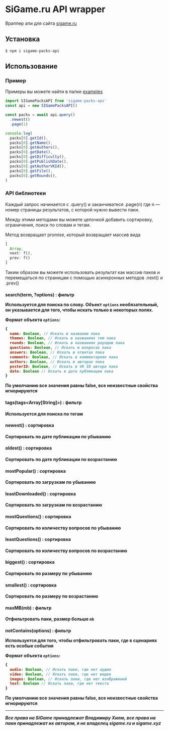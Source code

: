 # SiGame.ru API wrapper

Враппер апи для сайта [sigame.ru](https://sigame.ru)

## Установка

```
$ npm i sigame-packs-api
```

## Использование

### Пример

Примеры вы можете найти в папке [examples](./examples/)

```javascript
import SIGamePacksAPI from 'sigame-packs-api'
const api = new SIGamePacksAPI()

const packs = await api.query()
  .newest()
  .page(1)

console.log(
  packs[0].getId(),
  packs[0].getName(),
  packs[0].getAuthors(),
  packs[0].getDate(),
  packs[0].getDifficulty(),
  packs[0].getPublishDate(),
  packs[0].getAuthorVKId(),
  packs[0].getFile(),
  packs[0].getRounds(),
)
```

### API библиотеки

Каждый запрос начинается с .query() и заканчиватеся .page(n) где n — номер страницы результатов, с которой нужно вывести паки.

Между этими методами вы можете цепочкой добавить сортировку, ограничения, поиск по словам и тегам.

Метод возвращает promise, который возвращает массив вида

```javascript
[
  Array,
  next: f(),
  prev: f()
]
```

Таким образом вы можете использовать результат как массив паков и перемещаться по страницам с помощью асинхронных методов .next() и .prev()

#### search(term<String>, ?options<Object>) : фильтр

Используется для поиска по слову. Объект `options` необязательный, он указывается для того, чтобы искать только в некоторых полях.

Формат объекта `options`:

```javascript
{
  name: Boolean, // Искать в названии пака
  themes: Boolean, // Искать в названиях тем пака
  rounds: Boolean, // Искать в названиях раундов пака
  questions: Boolean, // Искать в вопросах пака
  answers: Boolean, // Искать в ответах пака
  comments: Boolean, // Искать в комментариях пака
  authors: Boolean, // Искать в авторах пака
  posterID: Boolean, // Искать в VK ID автора пака
  date: Boolean // Искать в дате публикации пака
}
```

По умолчанию все значения равны false, все неизвестные свойства игнорируются

#### tags(tags<Array[String]>) : фильтр

Используется для поиска по тегам

#### newest() : сортировка

Сортировать по дате публикации по убыванию

#### oldest() : сортировка

Сортировать по дате публикации по возрастанию

#### mostPopular() : сортировка

Сортировать по загрузкам по убыванию

#### leastDownloaded() : сортировка

Сортировать по загрузкам по возрастанию

#### mostQuestions() : сортировка

Сортировать по количеству вопросов по убыванию

#### leastQuestions() : сортировка

Сортировать по количеству вопросов по возрастанию

#### biggest() : сортировка

Сортировать по размеру по убыванию

#### smallest() : сортировка

Сортировать по размеру по возрастанию

#### maxMB(mb<Number>) : фильтр

Отфильтровать паки, размер больше `mb`

#### notContains(options<Object>) : фильтр

Используется для того, чтобы отфильтровать паки, где в сценариях есть особые события

Формат объекта `options`:

```javascript
{
  audio: Boolean, // Искать паки, где нет аудио
  video: Boolean, // Искать паки, где нет видео
  images: Boolean, // Искать паки, где нет изображений
  text: Boolean // Искать паки, где нет текста
}
```

По умолчанию все значения равны false, все неизвестные свойства игнорируются

---

*Все права на SiGame принадлежат Владимиру Хилю, все права на паки принадлежат их авторам, я не владелец sigame.ru и sigame.xyz*